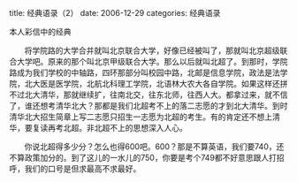 title: 经典语录（2）
date: 2006-12-29
categories: 经典语录

本人彩信中的经典

       将学院路的大学合并就叫北京联合大学，好像已经被叫了，那就叫北京超级联合大学吧。原来的那个叫北京甲级联合大学。那么以后就叫北超了。到那时，学院路成为我们学校的中轴路，四环那部分叫校园中路，北邮是信息学院，政法是法学院，北大医是医学院，北航北科理工学院，北语林大农大各自学院。如果这样还拼不过北大清华，那就继续扩，往南北交，往东北师，往西人大。都拿过来，就不信了，谁还想考清华北大？那都是我们北超考不上的落二志愿的才到北大清华。到时清华北大招生简章上写二志愿只招生一志愿为北超的考生。有的肯定还不想上清华，要复读再考北超。非北超不上的思想深入人心。

       你说北超得多少分？怎么也得600吧。600？那是不算英语，我们要740，还不算政策加分的。到了这儿的一水儿的750，你要是考个749都不好意思跟人打招呼，我们的口号是但求最高不求最好。
